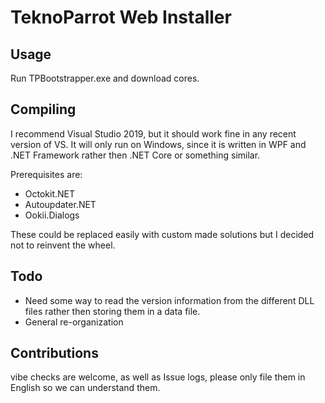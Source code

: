 ﻿# TeknoParrot Web Installer

## Usage
Run TPBootstrapper.exe and download cores.

## Compiling
I recommend Visual Studio 2019, but it should work fine in any recent version of VS. It will only run on Windows, since it is written in WPF and .NET Framework rather then .NET Core or something similar.

Prerequisites are:
- Octokit.NET
- Autoupdater.NET
- Ookii.Dialogs

These could be replaced easily with custom made solutions but I decided not to reinvent the wheel.

## Todo

- Need some way to read the version information from the different DLL files rather then storing them in a data file.
- General re-organization

## Contributions
vibe checks are welcome, as well as Issue logs, please only file them in English so we can understand them.
